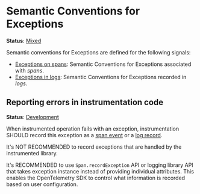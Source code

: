 <!--- Hugo front matter used to generate the website version of this page:
linkTitle: Exceptions
path_base_for_github_subdir:
  from: tmp/semconv/docs/exceptions/_index.md
  to: exceptions/README.md
--->

# Semantic Conventions for Exceptions

**Status**: [Mixed][DocumentStatus]

Semantic conventions for Exceptions are defined for the following signals:

* [Exceptions on spans](exceptions-spans.md): Semantic Conventions for Exceptions associated with *spans*.
* [Exceptions in logs](exceptions-logs.md): Semantic Conventions for Exceptions recorded in *logs*.

## Reporting errors in instrumentation code

**Status**: [Development][DocumentStatus]

When instrumented operation fails with an exception, instrumentation SHOULD record
this exception as a [span event](exceptions-spans.md) or a [log record](exceptions-logs.md).

It's NOT RECOMMENDED to record exceptions that are handled by the instrumented library.

It's RECOMMENDED to use `Span.recordException` API or logging library API that takes exception instance
instead of providing individual attributes. This enables the OpenTelemetry SDK to
control what information is recorded based on user configuration.

[DocumentStatus]: https://opentelemetry.io/docs/specs/otel/document-status
